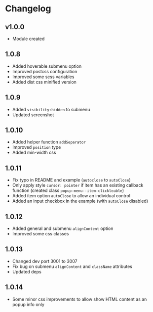 # Changelog

## v1.0.0
* Module created

## 1.0.8
* Added hoverable submenu option
* Improved postcss configuration
* Improved some scss variables
* Added dist css minified version

## 1.0.9
* Added `visibility:hidden` to submenu
* Updated screenshot

## 1.0.10
* Added helper function `addSeparator`
* Improved `position` type
* Added min-width css

## 1.0.11
* Fix typo in README and example (`autoclose` to `autoClose`)
* Only apply style `cursor: pointer` if item has an existing callback function (created class `popup-menu--item-clickleable`)
* Added item option `autoClose` to allow an individual control 
* Added an input checkbox in the example (with `autoClose` disabled)

## 1.0.12
* Added general and submenu `alignContent` option
* Improved some css classes

## 1.0.13
* Changed dev port 3001 to 3007
* Fix bug on submenu `alignContent` and `className` attributes
* Updated deps

## 1.0.14
* Some minor css improvements to allow show HTML content as an popup info only